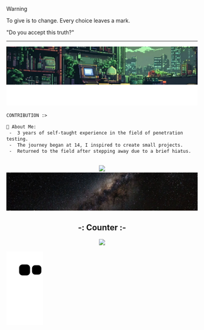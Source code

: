 > [!WARNING]  
> To give is to change. Every choice leaves a mark.
> 
> "Do you accept this truth?"  
---


<img src="https://raw.githubusercontent.com/Jevil36239/Jevil36239/main/ezgif.com-resize.jpg"/>
<br>

<img src="banners.svg">

<p>
  
`CONTRIBUTION :>`
  
```text
📜 About Me:
 -  3 years of self-taught experience in the field of penetration testing.
 -  The journey began at 14, I inspired to create small projects.
 -  Returned to the field after stepping away due to a brief hiatus.


```
</p>
<p align="center">
  <a href="#">
    <img src="http://github-readme-streak-stats.herokuapp.com?user=Jevil36239&theme=radical">
  </a>
  <br>
  <img src="https://github.com/Jevil36239/Jevil36239/blob/main/95597c854bac2ca94c63442bd7cd7b07-ezgif.com-resize.jpg"/>
</p>
<h2 align="center">-: Counter :- </h2>
<p align="center">
  <a href="https://github.com/ESKYoung/shields-io-visitor-counter" target="_blank">
  <img src="https://shields-io-visitor-counter.herokuapp.com/badge?page=jevil36239&style=for-the-badge">
<a>
  
  <a href="#" target="_blank"><img src="https://github.com/rafaballerini/rafaballerini/blob/output/github-contribution-grid-snake.svg" alt="sneke"></a>
</p>

